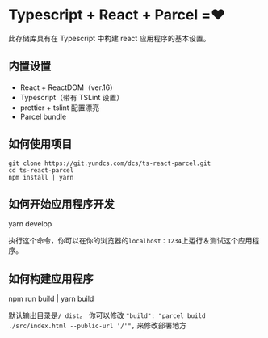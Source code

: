 # Typescript + React + Parcel =❤️

此存储库具有在 Typescript 中构建 react 应用程序的基本设置。

## 内置设置

* React + ReactDOM（ver.16）
* Typescript（带有 TSLint 设置）
* prettier + tslint 配置漂亮
* Parcel bundle

## 如何使用项目

```
git clone https://git.yundcs.com/dcs/ts-react-parcel.git
cd ts-react-parcel
npm install | yarn
```

## 如何开始应用程序开发

yarn develop

执行这个命令，你可以在你的浏览器的`localhost：1234`上运行＆测试这个应用程序。

## 如何构建应用程序

npm run build | yarn build

默认输出目录是`/ dist`。 你可以修改
`"build": "parcel build ./src/index.html --public-url '/'",`
来修改部署地方
